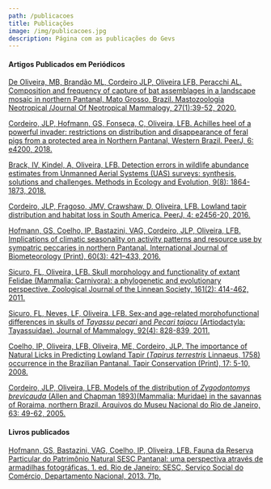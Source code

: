 ```yaml
---
path: /publicacoes
title: Publicações
image: /img/publicacoes.jpg
description: Página com as publicações do Gevs
---
```

#### **Artigos Publicados em Periódicos**

[De Oliveira, MB, Brandão ML, Cordeiro JLP, Oliveira LFB, Peracchi AL. Composition and frequency of capture of bat assemblages in a landscape mosaic in northern Pantanal, Mato Grosso, Brazil. Mastozoologia Neotropical /Journal Of Neotropical Mammalogy, 27(1):39-52, 2020.](https://doi.org/10.31687/saremMN.20.27.1.0.25) [](https://doi.org/10.31687/saremMN.20.27.1.0.25)

[Cordeiro, JLP, Hofmann, GS, Fonseca, C, Oliveira, LFB. Achilles heel of a powerful invader: restrictions on distribution and disappearance of feral pigs from a protected area in Northern Pantanal, Western Brazil. PeerJ, 6: e4200, 2018. ](https://doi.org/10.7717/peerj.4200)[](https://doi.org/10.7717/peerj.4200)

[Brack, IV, Kindel, A, Oliveira, LFB. Detection errors in wildlife abundance estimates from Unmanned Aerial Systems (UAS) surveys: synthesis, solutions and challenges. Methods in Ecology and Evolution, 9(8): 1864-1873, 2018. ](http://dx.doi.org/10.1111/2041-210x.13026)[](http://dx.doi.org/10.1111/2041-210x.13026)

[Cordeiro, JLP, Fragoso, JMV, Crawshaw, D, Oliveira, LFB. Lowland tapir distribution and habitat loss in South America. PeerJ, 4: e2456-20, 2016. ](http://dx.doi.org/10.7717/peerj.2456)[](http://dx.doi.org/10.7717/peerj.2456)

[Hofmann, GS, Coelho, IP, Bastazini, VAG, Cordeiro, JLP, Oliveira, LFB. Implications of climatic seasonality on activity patterns and resource use by sympatric peccaries in northern Pantanal. International Journal of Biometeorology (Print), 60(3): 421–433, 2016. ](http://dx.doi.org/10.1007/s00484-015-1040-8)[](http://dx.doi.org/10.1007/s00484-015-1040-8)

[Sicuro, FL, Oliveira, LFB. Skull morphology and functionality of extant Felidae (Mammalia: Carnivora): a phylogenetic and evolutionary perspective. Zoological Journal of the Linnean Society, 161(2): 414-462, 2011. ](https://doi.org/10.1111/j.1096-3642.2010.00636.x)[](https://doi.org/10.1111/j.1096-3642.2010.00636.x)

[Sicuro, FL, Neves, LF, Oliveira, LFB. Sex-and age-related morphofunctional differences in skulls of *Tayassu pecari* and *Pecari tajacu* (Artiodactyla: Tayassuidae). Journal of Mammalogy, 92(4): 828-839, 2011. ](https://doi.org/10.1644/10-MAMM-A-336.1)[](https://doi.org/10.1644/10-MAMM-A-336.1)

[Coelho, IP, Oliveira, LFB, Oliveira, ME, Cordeiro, JLP. The importance of Natural Licks in Predicting Lowland Tapir (*Tapirus terrestris* Linnaeus, 1758) occurrence in the Brazilian Pantanal. Tapir Conservation (Print), 17: 5-10, 2008. ](http://hdl.handle.net/10183/7747)[](http://hdl.handle.net/10183/7747)

[Cordeiro, JLP, Oliveira, LFB. Models of the distribution of *Zygodontomys brevicauda* (Allen and Chapman 1893)(Mammalia: Muridae) in the savannas of Roraima, northern Brazil. Arquivos do Museu Nacional do Rio de Janeiro, 63: 49-62, 2005. ](http://www.ecologia.ufrgs.br/labgeo/arquivos/Publicacoes/Periodicos/2005/Cordeiro_e_Oliveira_2005_Models_distribution_Zygodontomys_brevicauda.pdf)[](http://www.ecologia.ufrgs.br/labgeo/arquivos/Publicacoes/Periodicos/2005/Cordeiro_e_Oliveira_2005_Models_distribution_Zygodontomys_brevicauda.pdf)

#### **Livros publicados**

[Hofmann, GS, Bastazini, VAG, Coelho, IP, Oliveira, LFB. Fauna da Reserva Particular do Patrimônio Natural SESC Pantanal: uma perspectiva através de armadilhas fotográficas. 1. ed. Rio de Janeiro: SESC, Serviço Social do Comércio, Departamento Nacional, 2013. 71p. ](https://www.sescpantanal.com.br/arquivos/cadastro-itens/layout-6/arquivos/file-636004641363334343.pdf)[](https://www.sescpantanal.com.br/arquivos/cadastro-itens/layout-6/arquivos/file-636004641363334343.pdf)